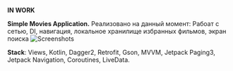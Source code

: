 **IN WORK**

**Simple Movies Application.**
Реализовано на данный момент: Рабоат с сетью, DI, навигация, локальное хранилище избранных фильмов, экран поиска
![**Screenshots**](https://github.com/user-attachments/assets/6cf2ecf0-6a8f-4b1c-817c-0a70984cd637)

**Stack**: Views, Kotlin, Dagger2, Retrofit, Gson, MVVM, Jetpack Paging3, Jetpack Navigation, Coroutines, LiveData.

